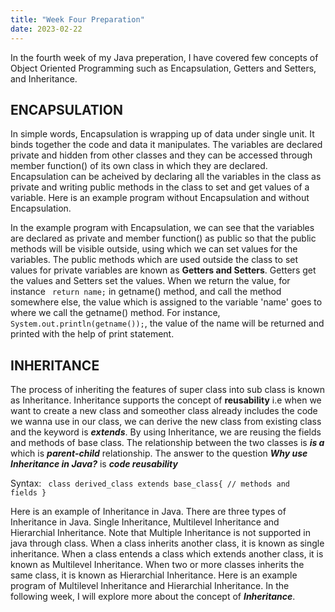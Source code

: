```yaml
---
title: "Week Four Preparation"
date: 2023-02-22
---
```


In the fourth week of my Java preperation, I have covered few concepts of Object Oriented Programming such as Encapsulation, Getters and Setters, and Inheritance. 

## ENCAPSULATION ##

  In simple words, Encapsulation is wrapping up of data under single unit. It binds together the code and data it manipulates. The variables are declared private and hidden from other classes and they can be accessed through member function() of its own class in which they are declared. Encapsulation can be acheived by declaring all the variables in the class as private and writing public methods in the class to set and get values of a variable. Here is an example program without Encapsulation and without Encapsulation. 
  
  In the example program with Encapsulation, we can see that the variables are declared as private and member function() as public so that the public methods will be visible outside, using which we can set values for the variables. The public methods which are used outside the class to set values for private variables are known as **Getters and Setters**. Getters get the values and Setters set the values. When we return the value, for instance <code> return name;</code> in getname() method, and call the method somewhere else, the value which is assigned to the variable 'name' goes to where we call the getname() method. For instance, <code> System.out.println(getname());</code>, the value of the name will be returned and printed with the help of print statement. 

## INHERITANCE ##

  The process of inheriting the features of super class into sub class is known as Inheritance. Inheritance supports the concept of **reusability** i.e when we want to create a new class and someother class already includes the code we wanna use in our class, we can derive the new class from existing class and the keyword is ***extends***. By using Inheritance, we are reusing the fields and methods of base class. The relationship between the two classes is ***is a*** which is ***parent-child*** relationship. The answer to the question ***Why use Inheritance in Java?*** is ***code reusability***
 
Syntax:
<code>
  class derived_class extends base_class{
  // methods and fields
  }
 </code>
  
   Here is an example of Inheritance in Java. There are three types of Inheritance in Java. Single Inheritance, Multilevel Inheritance and Hierarchial Inheritance. Note that Multiple Inheritance is not supported in java through class. When a class inherits another class, it is known as single inheritance. When a class entends a class which extends another class, it is known as Multilevel Inheritance. When two or more classes inherits the same class, it is known as Hierarchial Inheritance. Here is an example program of Multilevel Inheritance and Hierarchial Inheritance. In the following week, I will explore more about the concept of ***Inheritance***.
